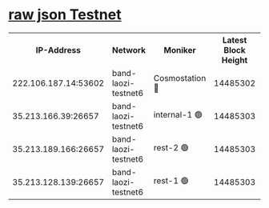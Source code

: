 
[raw json Testnet](https://rpc-check.bandt.stavr.tech/bandt/rpcbandt_result.json)
=

<table><tr><th>IP-Address</th><th>Network</th><th>Moniker</th><th>Latest Block Height</th><th>Earliest Block Height</th><th>Catching Up</th><th>Tx Index</th><th>Voting Power</th><th>Scan Time</th></tr><tr><td>222.106.187.14:53602</td><td>band-laozi-testnet6</td><td>Cosmostation 🔴</td><td>14485302</td><td>13177501</td><td>False</td><td>on</td><td>2203223</td><td>2024-01-03T08:48:57.238822607UTC</td></tr><tr><td>35.213.166.39:26657</td><td>band-laozi-testnet6</td><td>internal-1 🟢</td><td>14485303</td><td>14385302</td><td>False</td><td>on</td><td>0</td><td>2024-01-03T08:48:58.108067113UTC</td></tr><tr><td>35.213.189.166:26657</td><td>band-laozi-testnet6</td><td>rest-2 🟢</td><td>14485303</td><td>14385303</td><td>False</td><td>on</td><td>0</td><td>2024-01-03T08:48:58.984057445UTC</td></tr><tr><td>35.213.128.139:26657</td><td>band-laozi-testnet6</td><td>rest-1 🟢</td><td>14485303</td><td>14385303</td><td>False</td><td>on</td><td>0</td><td>2024-01-03T08:48:59.919796857UTC</td></tr></table>
